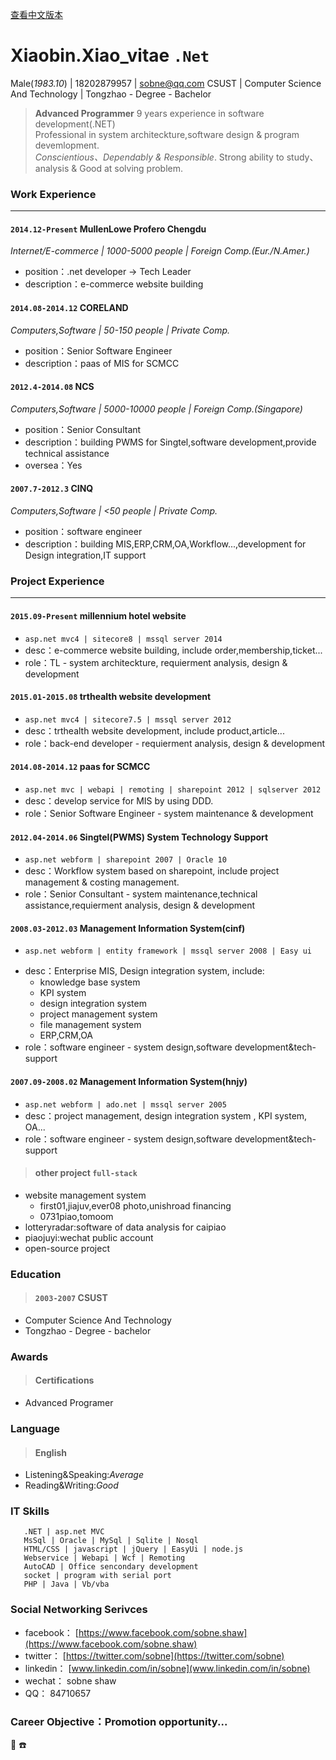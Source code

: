 
[查看中文版本](https://sobne.github.io/zh)
    
	

#  Xiaobin.Xiao_vitae `.Net`

  Male(*1983.10*) | 18202879957 | sobne@qq.com 
  CSUST | Computer Science And Technology | Tongzhao - Degree - Bachelor

> **Advanced Programmer** 9 years experience in software development(.NET)  
> Professional in system architeckture,software design & program devemlopment.  
> *Conscientious、Dependably & Responsible*.
> Strong ability to study、analysis & Good at solving problem.


### **Work Experience**

* * *

#### `2014.12-Present` MullenLowe Profero Chengdu
*Internet/E-commerce | 1000-5000 people | Foreign Comp.(Eur./N.Amer.)*

*   position：.net developer -> Tech Leader  
*   description：e-commerce website building
   
#### `2014.08-2014.12` CORELAND
*Computers,Software | 50-150 people | Private Comp.*

*   position：Senior Software Engineer  
*   description：paas of MIS for SCMCC
   
#### `2012.4-2014.08` NCS
*Computers,Software | 5000-10000 people | Foreign Comp.(Singapore)*

*   position：Senior Consultant  
*   description：building PWMS for Singtel,software development,provide technical assistance  
*   oversea：Yes
   
#### `2007.7-2012.3` CINQ
*Computers,Software | <50 people | Private Comp.*

*   position：software engineer  
*   description：building MIS,ERP,CRM,OA,Workflow...,development for Design integration,IT support
    
	

### **Project Experience**

* * *

#### `2015.09-Present` millennium hotel website

  *  `asp.net mvc4 | sitecore8 | mssql server 2014 `  
  *  desc：e-commerce website building, include order,membership,ticket...  
  *  role：TL - system architeckture, requierment analysis, design & development  
   
#### `2015.01-2015.08` trthealth website development

  *  `asp.net mvc4 | sitecore7.5 | mssql server 2012 `
  *  desc：trthealth website development, include product,article...  
  *  role：back-end developer - requierment analysis, design & development
   
#### `2014.08-2014.12` paas for SCMCC

  *  `asp.net mvc | webapi | remoting | sharepoint 2012 | sqlserver 2012 `
  *  desc：develop service for MIS by using DDD.  
  *  role：Senior Software Engineer - system maintenance & development
   
#### `2012.04-2014.06` Singtel(PWMS) System Technology Support

  *  `asp.net webform | sharepoint 2007 | Oracle 10 `
  *  desc：Workflow system based on sharepoint, include project management & costing management.  
  *  role：Senior Consultant - system maintenance,technical assistance,requierment analysis, design & development
   
#### `2008.03-2012.03` Management Information System(cinf)

  *  `asp.net webform | entity framework | mssql server 2008 | Easy ui `
  - desc：Enterprise MIS, Design integration system, include: 
    - knowledge base system
    - KPI system
    - design integration system
    - project management system
    - file management system
    - ERP,CRM,OA
  - role：software engineer - system design,software development&tech-support
   
#### `2007.09-2008.02` Management Information System(hnjy)

  *  `asp.net webform | ado.net | mssql server 2005 `
  *  desc：project management, design integration system , KPI system, OA...  
  *  role：software engineer - system design,software development&tech-support
   
> #### other project `full-stack`  
  - website management system  
    - first01,jiajuv,ever08 photo,unishroad financing  
    - 0731piao,tomoom  
  - lotteryradar:software of data analysis for caipiao  
  - piaojuyi:wechat public account  
  - open-source project  
   

### Education  
> #### `2003-2007` CSUST  
  *  Computer Science And Technology  
  *  Tongzhao - Degree - bachelor

### Awards  
> #### Certifications  
   *  Advanced Programer
  
### Language  
> #### English  
   * Listening&Speaking:*Average*  
   * Reading&Writing:*Good*
   
### IT Skills  
```
   .NET | asp.net MVC
   MsSql | Oracle | MySql | Sqlite | Nosql
   HTML/CSS | javascript | jQuery | EasyUi | node.js
   Webservice | Webapi | Wcf | Remoting
   AutoCAD | Office sencondary development
   socket | program with serial port
   PHP | Java | Vb/vba
```
   

### Social Networking Serivces
  * facebook： [https://www.facebook.com/sobne.shaw](https://www.facebook.com/sobne.shaw)
  * twitter：  [https://twitter.com/sobne](https://twitter.com/sobne)
  * linkedin： [www.linkedin.com/in/sobne](www.linkedin.com/in/sobne)
  * wechat：   sobne shaw
  * QQ：       84710657

  
### Career Objective：Promotion opportunity...


 :e-mail:
 :phone:



